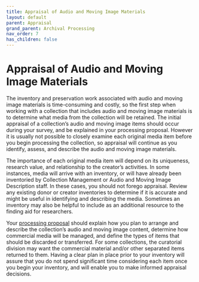 ```yaml
---
title: Appraisal of Audio and Moving Image Materials
layout: default
parent: Appraisal
grand_parent: Archival Processing
nav_order: 7
has_children: false
---
```

# Appraisal of Audio and Moving Image Materials
The inventory and preservation work associated with audio and moving image materials is time-consuming and costly, so the first step when working with a collection that includes audio and moving image materials is to determine what media from the collection will be retained. The initial appraisal of a collection’s audio and moving image items should occur during your survey, and be explained in your processing proposal. However it is usually not possible to closely examine each original media item before you begin processing the collection, so appraisal will continue as you identify, assess, and describe the audio and moving image materials.

The importance of each original media item will depend on its uniqueness, research value, and relationship to the creator’s activities. In some instances, media will arrive with an inventory, or will have already been inventoried by Collection Management or Audio and Moving Image Description staff. In these cases, you should not forego appraisal. Review any existing donor or creator inventories to determine if it is accurate and might be useful in identifying and describing the media. Sometimes an inventory may also be helpful to include as an additional resource to the finding aid for researchers.

Your [processing proposal](https://nypl.github.io/pres-docs/archivalProcessing/Processing_Proposal.html) should explain how you plan to arrange and describe the collection’s audio and moving image content, determine how commercial media will be managed, and define the types of items that should be discarded or transferred. For some collections, the curatorial division may want the commercial material and/or other separated items returned to them. Having a clear plan in place prior to your inventory will assure that you do not spend significant time considering each item once you begin your inventory, and will enable you to make informed appraisal decisions.